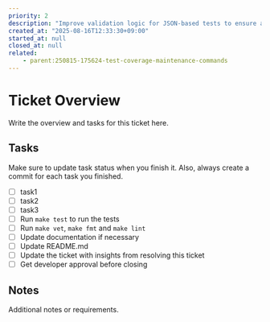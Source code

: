 ```yaml
---
priority: 2
description: "Improve validation logic for JSON-based tests to ensure accuracy and reliability"
created_at: "2025-08-16T12:33:30+09:00"
started_at: null
closed_at: null
related:
    - parent:250815-175624-test-coverage-maintenance-commands
---
```


# Ticket Overview

Write the overview and tasks for this ticket here.

## Tasks
Make sure to update task status when you finish it. Also, always create a commit for each task you finished.

- [ ] task1
- [ ] task2
- [ ] task3
- [ ] Run `make test` to run the tests
- [ ] Run `make vet`, `make fmt` and `make lint`
- [ ] Update documentation if necessary
- [ ] Update README.md
- [ ] Update the ticket with insights from resolving this ticket
- [ ] Get developer approval before closing

## Notes

Additional notes or requirements.